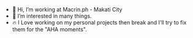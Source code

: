 - 🏢 Hi, I’m working at Macrin.ph - Makati City
- 👀 I’m interested in many things.
- 🔥 I Love working on my personal projects then break and I'll try to fix them for the "AHA moments".


<!---
TnecinvCabanig/TnecinvCabanig is a ✨ special ✨ repository because its `README.md` (this file) appears on your GitHub profile.
You can click the Preview link to take a look at your changes.
--->
